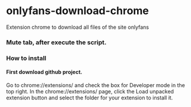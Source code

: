 # onlyfans-download-chrome
Extension chrome to download all files of the site onlyfans


### Mute tab, after execute the script.

### How to install
#### First download github project.

Go to chrome://extensions/ and check the box for Developer mode in the top right.
In the chrome://extensions/ page, click the Load unpacked extension button and select the folder for your extension to install it.
